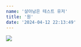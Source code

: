 ```yaml
---
name: '살아남은 테스트 유저'
title: '원'
date: '2024-04-12 22:13:49'
---
```

![](https://firebasestorage.googleapis.com/v0/b/devote-2cce5.appspot.com/o/images%2Fcc94de59-45fe-44b9-81bd-ca3bd3870c9c.png?alt=media&token=762987b2-e845-490e-a5d3-6c754da30dfe)